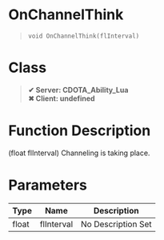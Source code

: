 # OnChannelThink
> `void OnChannelThink(flInterval)`
# Class
> __✔ Server: CDOTA_Ability_Lua__  
> __✖ Client: undefined__  
# Function Description
(float flInterval) Channeling is taking place.
# Parameters
Type|Name|Description
--|--|--
float|flInterval|No Description Set

